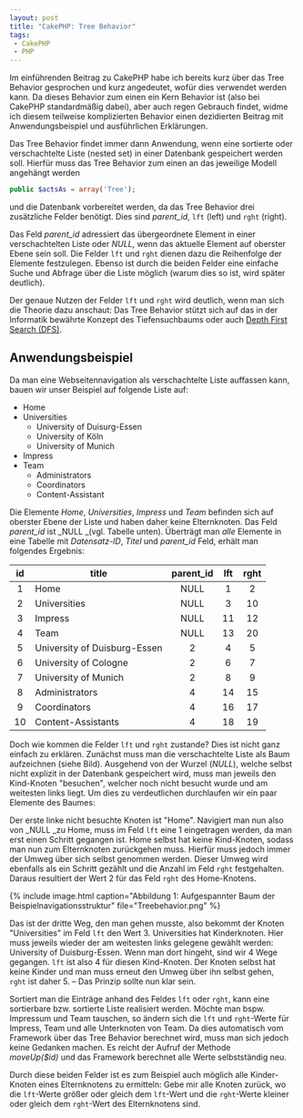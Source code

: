 ```yaml
---
layout: post
title: "CakePHP: Tree Behavior"
tags:
 - CakePHP
 - PHP
---
```

Im einführenden Beitrag zu CakePHP habe ich bereits kurz über das Tree Behavior gesprochen und kurz angedeutet, wofür dies verwendet werden kann.
Da dieses Behavior zum einen ein Kern Behavior ist (also bei CakePHP standardmäßig dabei), aber auch regen Gebrauch findet, widme ich diesem teilweise komplizierten Behavior einen dezidierten Beitrag mit Anwendungsbeispiel und ausführlichen Erklärungen.

<!--more-->

Das Tree Behavior findet immer dann Anwendung, wenn eine sortierte oder verschachtelte Liste (nested set) in einer Datenbank gespeichert werden soll.
Hierfür muss das Tree Behavior zum einen an das jeweilige Modell angehängt werden

~~~php
public $actsAs = array('Tree');
~~~

und die Datenbank vorbereitet werden, da das Tree Behavior drei zusätzliche Felder benötigt.
Dies sind _parent_id_, `lft` (left) und `rght` (right).

Das Feld _parent_id_ adressiert das übergeordnete Element in einer verschachtelten Liste oder _NULL,_ wenn das aktuelle Element auf oberster Ebene sein soll.
Die Felder `lft` und `rght` dienen dazu die Reihenfolge der Elemente festzulegen.
Ebenso ist durch die beiden Felder eine einfache Suche und Abfrage über die Liste möglich (warum dies so ist, wird später deutlich).

Der genaue Nutzen der Felder `lft` und `rght` wird deutlich, wenn man sich die Theorie dazu anschaut: 
Das Tree Behavior stützt sich auf das in der Informatik bewährte Konzept des Tiefensuchbaums oder auch <a href="http://en.wikipedia.org/wiki/Depth-first_search" target="_blank">Depth First Search (DFS)</a>.

## Anwendungsbeispiel
Da man eine Webseitennavigation als verschachtelte Liste auffassen kann, bauen wir unser Beispiel auf folgende Liste auf:

<ul>
    <li>Home</li>
    <li>Universities</li>
    <li style="list-style: none; display: inline">
        <ul>
            <li>University of Duisurg-Essen</li>
            <li>University of&nbsp;Köln</li>
            <li>University of Munich</li>
        </ul>
    </li>
    <li>Impress</li>
    <li>Team</li>
    <li style="list-style: none; display: inline">
        <ul>
            <li>Administrators</li>
            <li>Coordinators</li>
            <li>Content-Assistant</li>
        </ul>
    </li>
</ul>

Die Elemente _Home_, _Universities_, _Impress_ und _Team_ befinden sich auf oberster Ebene der Liste und haben daher keine Elternknoten.
Das Feld _parent_id_ ist _NULL _(vgl.
Tabelle unten).
Überträgt man _alle_ Elemente in eine Tabelle mit _Datensatz-ID_, _Titel_ und _parent_id_ Feld, erhält man folgendes Ergebnis:

<table class="table table-full">
    <thead>
        <tr>
            <th align="center">id</th>
            <th>title</th>
            <th align="center">parent_id</th>
            <th align="center">lft</th>
            <th align="center">rght</th>
        </tr>
    </thead>
    <tbody>
        <tr>
            <td align="center">1</td>
            <td>Home</td>
            <td align="center">NULL</td>
            <td align="center">1</td>
            <td align="center">2</td>
        </tr>
        <tr>
            <td align="center">2</td>
            <td>Universities</td>
            <td align="center">NULL</td>
            <td align="center">3</td>
            <td align="center">10</td>
        </tr>
        <tr>
            <td align="center">3</td>
            <td>Impress</td>
            <td align="center">NULL</td>
            <td align="center">11</td>
            <td align="center">12</td>
        </tr>
        <tr>
            <td align="center">4</td>
            <td>Team</td>
            <td align="center">NULL</td>
            <td align="center">13</td>
            <td align="center">20</td>
        </tr>
        <tr>
            <td align="center">5</td>
            <td>University of Duisburg-Essen</td>
            <td align="center">2</td>
            <td align="center">4</td>
            <td align="center">5</td>
        </tr>
        <tr>
            <td align="center">6</td>
            <td>University of Cologne</td>
            <td align="center">2</td>
            <td align="center">6</td>
            <td align="center">7</td>
        </tr>
        <tr>
            <td align="center">7</td>
            <td>University of Munich</td>
            <td align="center">2</td>
            <td align="center">8</td>
            <td align="center">9</td>
        </tr>
        <tr>
            <td align="center">8</td>
            <td>Administrators</td>
            <td align="center">4</td>
            <td align="center">14</td>
            <td align="center">15</td>
        </tr>
        <tr>
            <td align="center">9</td>
            <td>Coordinators</td>
            <td align="center">4</td>
            <td align="center">16</td>
            <td align="center">17</td>
        </tr>
        <tr>
            <td align="center">10</td>
            <td>Content-Assistants</td>
            <td align="center">4</td>
            <td align="center">18</td>
            <td align="center">19</td>
        </tr>
    </tbody>
</table>

Doch wie kommen die Felder `lft` und `rght` zustande? Dies ist nicht ganz einfach zu erklären.
Zunächst muss man die verschachtelte Liste als Baum aufzeichnen (siehe Bild).
Ausgehend von der Wurzel (_NULL_), welche selbst nicht explizit in der Datenbank gespeichert wird, muss man jeweils den Kind-Knoten "besuchen", welcher noch nicht besucht wurde und am weitesten links liegt.
Um dies zu verdeutlichen durchlaufen wir ein paar Elemente des Baumes:

Der erste linke nicht besuchte Knoten ist "Home".
Navigiert man nun also von _NULL _zu Home, muss im Feld `lft` eine 1 eingetragen werden, da man erst einen Schritt gegangen ist.
Home selbst hat keine Kind-Knoten, sodass man nun zum Elternknoten zurückgehen muss.
Hierfür muss jedoch immer der Umweg über sich selbst genommen werden.
Dieser Umweg wird ebenfalls als ein Schritt gezählt und die Anzahl im Feld `rght` festgehalten.
Daraus resultiert der Wert 2 für das Feld `rght` des Home-Knotens.

{% include image.html caption="Abbildung 1: Aufgespannter Baum der Beispielnavigationsstruktur" file="Treebehavior.png" %}

Das ist der dritte Weg, den man gehen musste, also bekommt der Knoten "Universities" im Feld `lft` den Wert 3.
Universities hat Kinderknoten.
Hier muss jeweils wieder der am weitesten links gelegene gewählt werden: University of Duisburg-Essen.
Wenn man dort hingeht, sind wir 4 Wege gegangen.
`lft` ist also 4 für diesen Kind-Knoten.
Der Knoten selbst hat keine Kinder und man muss erneut den Umweg über ihn selbst gehen, `rght` ist daher 5.
– Das Prinzip sollte nun klar sein.

Sortiert man die Einträge anhand des Feldes `lft` oder `rght`, kann eine sortierbare bzw.
sortierte Liste realisiert werden.
Möchte man bspw.
Impressum und Team tauschen, so ändern sich die `lft` und `rght`-Werte für Impress, Team und alle Unterknoten von Team.
Da dies automatisch vom Framework über das Tree Behavior berechnet wird, muss man sich jedoch keine Gedanken machen.
Es reicht der Aufruf der Methode _moveUp($id)_ und das Framework berechnet alle Werte selbstständig neu.

Durch diese beiden Felder ist es zum Beispiel auch möglich alle Kinder-Knoten eines Elternknotens zu ermitteln: 
Gebe mir alle Knoten zurück, wo die `lft`-Werte größer oder gleich dem `lft`-Wert und die `rght`-Werte kleiner oder gleich dem `rght`-Wert des Elternknotens sind.